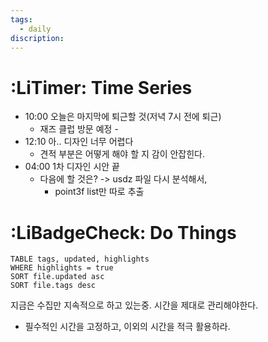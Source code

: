 ```yaml
---
tags:
  - daily
discription:
---
```

# :LiTimer: Time Series
- 10:00 오늘은 마지막에 퇴근할 것(저녁 7시 전에 퇴근)
	- 재즈 클럽 방문 예정 - 
- 12:10 아.. 디자인 너무 어렵다
	- 견적 부분은 어떻게 해야 할 지 감이 안잡힌다.
- 04:00 1차 디자인 시안 끝
	- 다음에 할 것은? -> usdz 파일 다시 분석해서, 
		- point3f list만 따로 추출

# :LiBadgeCheck: Do Things
```dataview
TABLE tags, updated, highlights
WHERE highlights = true
SORT file.updated asc
SORT file.tags desc
```


지금은 수집만 지속적으로 하고 있는중.
시간을 제대로 관리해야한다.
- 필수적인 시간을 고정하고, 이외의 시간을 적극 활용하라.



